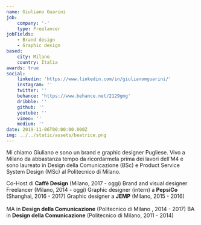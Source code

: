 ```yaml
---
name: Giuliano Guarini
job:
    company: '-'
    type: Freelancer
jobFields:
    - Brand design
    - Graphic design
based:
    city: Milano
    country: Italia
awards: true
social:
    linkedin: 'https://www.linkedin.com/in/giulianomguarini/'
    instagram: ''
    twitter: ''
    behance: 'https://www.behance.net/2129gmg'
    dribble: ''
    github: ''
    youtube: ''
    vimeo: ''
    medium: ''
date: 2019-11-06T00:00:00.000Z
img: ../../static/assets/beatrice.png
---
```


Mi chiamo Giuliano e sono un brand e graphic designer Pugliese. Vivo a Milano da abbastanza tempo da ricordarmela prima dei lavori dell’M4 e sono laureato in Design della Comunicazione (BSc) e Product Service System Design (MSc) al Politecnico di Milano.

Co-Host di **Caffè Design** (Milano, 2017 - oggi)
Brand and visual designer Freelancer (Milano, 2014 - oggi)
Graphic designer (intern) a **PepsiCo** (Shanghai, 2016 - 2017)
Graphic designer a **JEMP** (Milano, 2015 - 2016)<br/><br/>
MA in **Design della Comunicazione** (Politecnico di Milano , 2014 - 2017)
BA in **Design della Comunicazione** (Politecnico di Milano, 2011 - 2014)<br/><br/>
